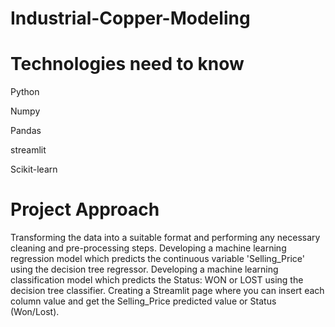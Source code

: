 # Industrial-Copper-Modeling


# Technologies need to know

Python


Numpy

Pandas

streamlit

Scikit-learn

#  Project Approach

Transforming the data into a suitable format and performing any necessary cleaning and pre-processing steps. Developing a machine learning regression model which predicts the continuous variable 'Selling_Price' using the decision tree regressor. Developing a machine learning classification model which predicts the Status: WON or LOST using the decision tree classifier. Creating a Streamlit page where you can insert each column value and get the Selling_Price predicted value or Status (Won/Lost).
